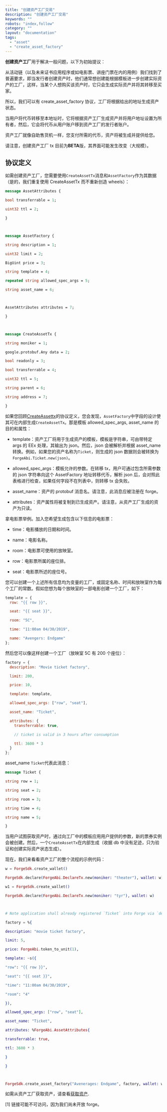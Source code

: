 ```yaml
---
title: "创建资产工厂交易"
description: "创建资产工厂交易"
keywords: ""
robots: "index,follow"
category: ""
layout: "documentation"
tags:
  - "asset"
  - "create_asset_factory"
---
```


**创建资产工厂**用于解决一般问题，以下为初始提议：

从活动链（以及未来证书应用程序或如电影票、讲座门票在内的用例）我们找到了普遍要求，即当发行者创建资产时，他们通常想创建能根据模板进一步创建实际资产的工厂，这样，当某个人想购买该资产时，它只会生成实际资产并将其转移至买家。

所以，我们可以有 create_asset_factory 协议，工厂将根据给出的地址生成资产状态。

当用户将代币转移至本地址时，它将根据资产工厂生成资产并将用户地址设置为所有者，然后，它会将代币从用户账户移到资产工厂的发行者账户。

资产工厂就像自助售货机一样，您支付所需的代币，资产将被生成并提供给您。

请注意，创建资产工厂 tx 目前为**BETA**版，其界面可能发生改变（大规模）。

## 协议定义

如需创建资产工厂，您需要使用`CreateAssetTx`消息和`AssetFactory`作为其数据（是的，我们重复使用 CreateAssetTx 而不重新创造 wheels）：

```proto
message AssetAttributes {

bool transferrable = 1;

uint32 ttl = 2;

}



message AssetFactory {

string description = 1;

uint32 limit = 2;

BigUint price = 3;

string template = 4;

repeated string allowed_spec_args = 5;

string asset_name = 6;



AssetAttributes attributes = 7;

}



message CreateAssetTx {

string moniker = 1;

google.protobuf.Any data = 2;

bool readonly = 3;

bool transferrable = 4;

uint32 ttl = 5;

string parent = 6;

string address = 7;

}
```

如果您回顾[CreateAssettx](../create_asset)的协议定义，您会发现，`AssetFactory`中字段的设计使其可在内部生成`CreateAssetTx`。那是模板 allowed_spec_args, asset_name 的目的和属性：

- template：资产工厂将用于生成资产的模板，模板是字符串，可由带特定 args 的 EEx 处理，其输出为 json。然后，json 会被解析并根据 asset_name 转换。例如，如果您的资产名称为`Ticket`，则生成的 json 数据则会被转换为`ForgeAbi.Ticket.new(json)`。

- allowed_spec_args：模板允许的参数。在转移 tx，用户可通过包含所需参数的 json 字符串向这个 AssetFactory 地址转移代币，解析 json 后，会对照此表格进行检查，如果任何字段不在列表中，则转移 tx 会失败。

- asset_name：资产的 protobuf 消息名。请注意，此消息应被注册在 forge。

- attributes：资产属性将被复制到已生成资产。请注意，从资产工厂生成的资产为只读。

拿电影票举例。加入您希望生成包含以下信息的电影票：

- time：电影播放的日期和时间。

- name：电影名称。

- room：电影票可使用的放映室。

- row：电影票所属的座位排。

- seat：电影票所述的座位号。

您可以创建一个上述所有信息均为变量的工厂，或固定名称、时间和放映室作为每个工厂的常数。假如您想为每个放映室的一部电影创建一个工厂，如下：

```js
template = {
  row: "{{ row }}",

  seat: "{{ seat }}",

  room: "5C",

  time: "11:00am 04/30/2019",

  name: "Avengers: Endgame"
};
```

然后您可以像这样创建一个工厂（放映室 5C 有 200 个座位）：

```js
factory = {
  description: "Movie ticket factory",

  limit: 200,

  price: 10,

  template: template,

  allowed_spec_args: ["row", "seat"],

  asset_name: "Ticket",

  attributes: {
    transferrable: true,

    // ticket is valid in 3 hours after consumption

    ttl: 3600 * 3
  }
};
```

asset_name `Ticket`代表此消息：

```proto
message Ticket {

string row = 1;

string seat = 2;

string room = 3;

string time = 4;

string name = 5;

}
```

当用户试图获取资产时，通过向工厂中的模板应用用户提供的参数，新的票券实例会被创建。然后，一个`CreateAssetTx`在内部生成（收据 db 中没有足迹，只为验证和创建实际资产状态生成）。

现在，我们来看看资产工厂的整个流程的示例代码：

```elixir
w = ForgeSdk.create_wallet()

ForgeSdk.declare(ForgeAbi.DeclareTx.new(moniker: "theater"), wallet: w)

w1 = ForgeSdk.create_wallet()

ForgeSdk.declare(ForgeAbi.DeclareTx.new(moniker: "tyr"), wallet: w)



# Note application shall already registered `Ticket` into Forge via `deploy_protocol`.

factory = %{

description: "movie ticket factory",

limit: 5,

price: ForgeAbi.token_to_unit(1),

template: ~s({

"row": "{{ row }}",

"seat": "{{ seat }}",

"time": "11:00am 04/30/2019",

"room": "4"

}),

allowed_spec_args: ["row", "seat"],

asset_name: "Ticket",

attributes: %ForgeAbi.AssetAttributes{

transferrable: true,

ttl: 3600 * 3

}

}



ForgeSdk.create_asset_factory("Avenerages: Endgame", factory, wallet: w)
```

如需从资产工厂获取资产，请查看[获取资产](../acquire_asset).

[1] 链接可能不可访问，因为我们尚未开放 forge。
